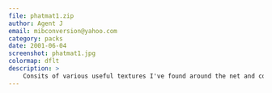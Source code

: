 ```yaml
---
file: phatmat1.zip
author: Agent J
email: mibconversion@yahoo.com
category: packs
date: 2001-06-04
screenshot: phatmat1.jpg
colormap: dflt
description: >
    Consits of various useful textures I've found around the net and converted to DFLT.
---
```


